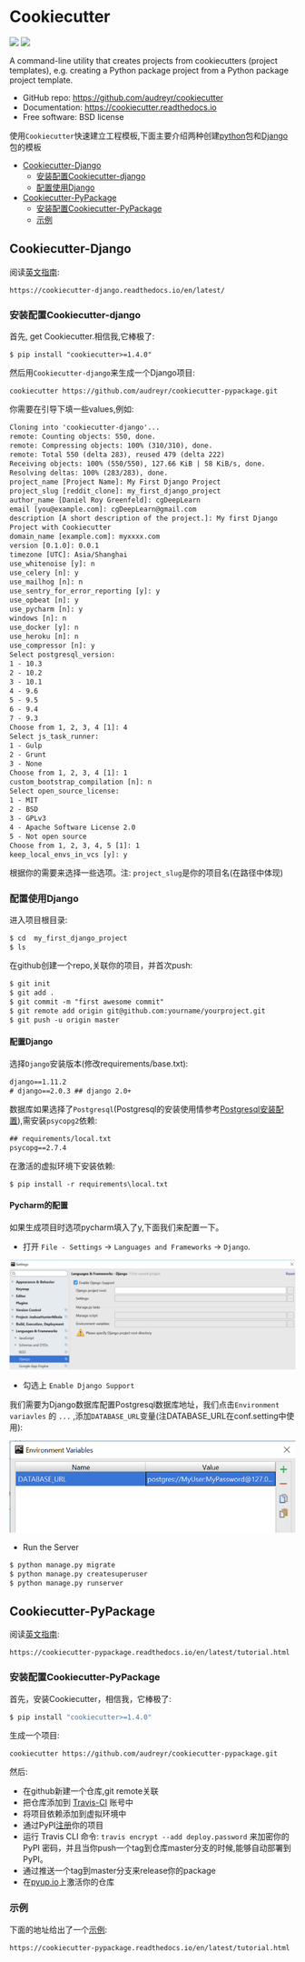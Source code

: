 # Cookiecutter

[![](https://pyup.io/repos/github/audreyr/cookiecutter-pypackage/shield.svg)](https://pyup.io/repos/github/audreyr/cookiecutter-pypackage/)
[![](https://travis-ci.org/audreyr/cookiecutter-pypackage.svg?branch=master)](https://travis-ci.org/audreyr/cookiecutter-pypackage)

A command-line utility that creates projects from cookiecutters (project templates), e.g. creating a Python package project from a Python package project template.

* GitHub repo: https://github.com/audreyr/cookiecutter
* Documentation: https://cookiecutter.readthedocs.io
* Free software: BSD license

使用```Cookiecutter```快速建立工程模板,下面主要介绍两种创建[python](#Cookiecutter-PyPackage)包和[Django](#Cookiecutter-Django)包的模板

* [Cookiecutter-Django](#Cookiecutter-Django)
  * [安装配置Cookiecutter-django](#安装配置Cookiecutter-django)
  * [配置使用Django](#配置使用Django)
* [Cookiecutter-PyPackage](#Cookiecutter-PyPackage)
  * [安装配置Cookiecutter-PyPackage](#安装配置Cookiecutter-PyPackage)
  * [示例](#示例)

## Cookiecutter-Django

阅读[英文指南](https://cookiecutter-django.readthedocs.io/en/latest/):

```
https://cookiecutter-django.readthedocs.io/en/latest/
```

### 安装配置Cookiecutter-django

首先, get Cookiecutter.相信我,它棒极了:

```shell
$ pip install "cookiecutter>=1.4.0"
```

然后用`Cookiecutter-django`来生成一个Django项目:

```
cookiecutter https://github.com/audreyr/cookiecutter-pypackage.git
```

你需要在引导下填一些values,例如:

```
Cloning into 'cookiecutter-django'...
remote: Counting objects: 550, done.
remote: Compressing objects: 100% (310/310), done.
remote: Total 550 (delta 283), reused 479 (delta 222)
Receiving objects: 100% (550/550), 127.66 KiB | 58 KiB/s, done.
Resolving deltas: 100% (283/283), done.
project_name [Project Name]: My First Django Project
project_slug [reddit_clone]: my_first_django_project
author_name [Daniel Roy Greenfeld]: cgDeepLearn
email [you@example.com]: cgDeepLearn@gmail.com
description [A short description of the project.]: My first Django Project with Cookiecutter
domain_name [example.com]: myxxxx.com
version [0.1.0]: 0.0.1
timezone [UTC]: Asia/Shanghai
use_whitenoise [y]: n
use_celery [n]: y
use_mailhog [n]: n
use_sentry_for_error_reporting [y]: y
use_opbeat [n]: y
use_pycharm [n]: y
windows [n]: n
use_docker [y]: n
use_heroku [n]: n
use_compressor [n]: y
Select postgresql_version:
1 - 10.3
2 - 10.2
3 - 10.1
4 - 9.6
5 - 9.5
6 - 9.4
7 - 9.3
Choose from 1, 2, 3, 4 [1]: 4
Select js_task_runner:
1 - Gulp
2 - Grunt
3 - None
Choose from 1, 2, 3, 4 [1]: 1
custom_bootstrap_compilation [n]: n
Select open_source_license:
1 - MIT
2 - BSD
3 - GPLv3
4 - Apache Software License 2.0
5 - Not open source
Choose from 1, 2, 3, 4, 5 [1]: 1
keep_local_envs_in_vcs [y]: y
```

根据你的需要来选择一些选项。注: `project_slug`是你的项目名(在路径中体现)

### 配置使用Django

进入项目根目录:

```shell
$ cd  my_first_django_project
$ ls
```

在github创建一个repo,关联你的项目，并首次push:

```shell
$ git init
$ git add .
$ git commit -m "first awesome commit"
$ git remote add origin git@github.com:yourname/yourproject.git
$ git push -u origin master
```

#### 配置Django

选择`Django`安装版本(修改requirements/base.txt):

```
django==1.11.2
# django==2.0.3 ## django 2.0+
```

数据库如果选择了`Postgresql`(Postgresql的安装使用情参考[Postgresql安装配置](https://github.com/cgDeepLearn/LinuxSetups/blob/master/docs/databases/postgresql.md)),需安装`psycopg2`依赖:

```
## requirements/local.txt
psycopg==2.7.4
```

在激活的虚拟环境下安装依赖:

```
$ pip install -r requirements\local.txt
```

#### Pycharm的配置

如果生成项目时选项pycharm填入了y,下面我们来配置一下。

* 打开 `File - Settings` -> `Languages and Frameworks` -> `Django`.

![pycharm-django-settings](../../pics/pycharm_django_settings.png)

* 勾选上 `Enable Django Support`

我们需要为Django数据库配置Postgresql数据库地址，我们点击`Environment variavles` 的 `...` ,添加`DATABASE_URL`变量(注DATABASE_URL在conf.setting中使用):

![pycharm-dajngo-env](../../pics/pycharm_django_env.png)

* Run the Server

```shell
$ python manage.py migrate
$ python manage.py createsuperuser
$ python manage.py runserver
```

##  Cookiecutter-PyPackage

阅读[英文指南](https://cookiecutter-pypackage.readthedocs.io/en/latest/tutorial.html):

```
https://cookiecutter-pypackage.readthedocs.io/en/latest/tutorial.html
```

### 安装配置Cookiecutter-PyPackage

首先，安装Cookiecutter，相信我，它棒极了:

```python
$ pip install "cookiecutter>=1.4.0"
```

生成一个项目:

```
cookiecutter https://github.com/audreyr/cookiecutter-pypackage.git
```

然后:

* 在github新建一个仓库,git remote关联
* 把仓库添加到 [Travis-CI](http://travis-ci.org/) 账号中
* 将项目依赖添加到虚拟环境中
* 通过PyPI[注册](https://packaging.python.org/distributing/#register-your-project)你的项目
* 运行 Travis CLI 命令: `travis encrypt --add deploy.password` 来加密你的 PyPI 密码，并且当你push一个tag到仓库master分支的时候,能够自动部署到PyPI。
* 通过推送一个tag到master分支来release你的package
* 在[pyup.io](https://pyup.io/)上激活你的仓库

### 示例

下面的地址给出了一个[示例](https://cookiecutter-pypackage.readthedocs.io/en/latest/tutorial.html):

```
https://cookiecutter-pypackage.readthedocs.io/en/latest/tutorial.html
```



